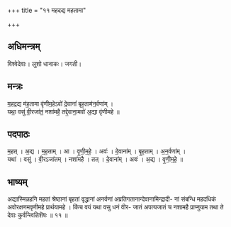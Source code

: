 +++
title = "११ महदद्य महतामा"

+++
## अधिमन्त्रम्
विश्वेदेवाः। लुशो धानाकः। जगती।

## मन्त्रः
म॒हद॒द्य म॑ह॒तामा वृ॑णीम॒हेऽवो॑ दे॒वानां॑ बृह॒ताम॑न॒र्वणा॑म् ।  
यथा॒ वसु॑ वी॒रजा॑तं॒ नशा॑महै॒ तद्दे॒वाना॒मवो॑ अ॒द्या वृ॑णीमहे ॥

## पदपाठः
म॒हत् । अ॒द्य । म॒ह॒ताम् । आ । वृ॒णी॒म॒हे॒ । अवः॑ । दे॒वाना॑म् । बृ॒ह॒ताम् । अ॒न॒र्वणा॑म् ।  
यथा॑ । वसु॑ । वी॒रऽजा॑तम् । नशा॑महै । तत् । दे॒वाना॑म् । अवः॑ । अ॒द्य । वृ॒णी॒म॒हे॒ ॥

## भाष्यम्
अद्यास्मिन्नहनि महतां श्रेष्ठानां बृहतां वृद्धानां अनर्वणां अप्रतिगतानान्देवानामिन्द्रादी- नां संबन्धि महदधिकं अवोरक्षणमवृणीमहे प्रार्थयामहे । किंच वयं यथा वसु धनं वीर- जातं अपत्यजातं च नशामहै प्राप्नुयाम तथा ते देवाः कुर्वन्त्वितिशॆषः ॥ ११ ॥